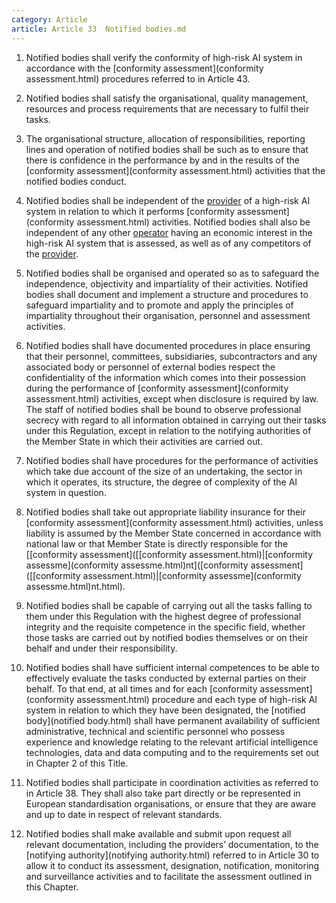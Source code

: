 ```yaml
---
category: Article
article: Article 33  Notified bodies.md
---
```


1. Notified bodies shall verify the conformity of high-risk AI system in accordance with the [conformity assessment](conformity assessment.html) procedures referred to in Article 43.

2. Notified bodies shall satisfy the organisational, quality management, resources and process requirements that are necessary to fulfil their tasks.

3. The organisational structure, allocation of responsibilities, reporting lines and operation of notified bodies shall be such as to ensure that there is confidence in the performance by and in the results of the [conformity assessment](conformity assessment.html) activities that the notified bodies conduct.

4. Notified bodies shall be independent of the [provider](provider.html) of a high-risk AI system in relation to which it performs [conformity assessment](conformity assessment.html) activities. Notified bodies shall also be independent of any other [operator](operator.html) having an economic interest in the high-risk AI system that is assessed, as well as of any competitors of the [provider](provider.html).

5. Notified bodies shall be organised and operated so as to safeguard the independence, objectivity and impartiality of their activities. Notified bodies shall document and implement a structure and procedures to safeguard impartiality and to promote and apply the principles of impartiality throughout their organisation, personnel and assessment activities.

6. Notified bodies shall have documented procedures in place ensuring that their personnel, committees, subsidiaries, subcontractors and any associated body or personnel of external bodies respect the confidentiality of the information which comes into their possession during the performance of [conformity assessment](conformity assessment.html) activities, except when disclosure is required by law. The staff of notified bodies shall be bound to observe professional secrecy with regard to all information obtained in carrying out their tasks under this Regulation, except in relation to the notifying authorities of the Member State in which their activities are carried out.

7. Notified bodies shall have procedures for the performance of activities which take due account of the size of an undertaking, the sector in which it operates, its structure, the degree of complexity of the AI system in question.

8. Notified bodies shall take out appropriate liability insurance for their [conformity assessment](conformity assessment.html) activities, unless liability is assumed by the Member State concerned in accordance with national law or that Member State is directly responsible for the [[conformity assessment]([[conformity assessment.html)|[conformity assessme](conformity assessme.html)nt]([conformity assessment]([[conformity assessment.html)|[conformity assessme](conformity assessme.html)nt.html).

9. Notified bodies shall be capable of carrying out all the tasks falling to them under this Regulation with the highest degree of professional integrity and the requisite competence in the specific field, whether those tasks are carried out by notified bodies themselves or on their behalf and under their responsibility.

10. Notified bodies shall have sufficient internal competences to be able to effectively evaluate the tasks conducted by external parties on their behalf. To that end, at all times and for each [conformity assessment](conformity assessment.html) procedure and each type of high-risk AI system in relation to which they have been designated, the [notified body](notified body.html) shall have permanent availability of sufficient administrative, technical and scientific personnel who possess experience and knowledge relating to the relevant artificial intelligence technologies, data and data computing and to the requirements set out in Chapter 2 of this Title.

11. Notified bodies shall participate in coordination activities as referred to in Article 38. They shall also take part directly or be represented in European standardisation organisations, or ensure that they are aware and up to date in respect of relevant standards.

12. Notified bodies shall make available and submit upon request all relevant documentation, including the providers’ documentation, to the [notifying authority](notifying authority.html) referred to in Article 30 to allow it to conduct its assessment, designation, notification, monitoring and surveillance activities and to facilitate the assessment outlined in this Chapter.